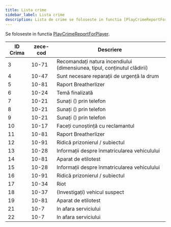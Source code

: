 ```yaml
---
title: Lista crime
sidebar_label: Lista crime
description: Lista de crime se foloseste in functia [PlayCrimeReportForPlayer](../functions/PlayCrimeReportForPlayer).
---
```


Se foloseste in functia [PlayCrimeReportForPlayer](../functions/PlayCrimeReportForPlayer).

| ID Crima | zece-cod | Descriere                                                                |
| -------- | -------- | ------------------------------------------------------------------------ |
| 3        | 10-71    | Recomandați natura incendiului (dimensiunea, tipul, conținutul clădirii) |
| 4        | 10-47    | Sunt necesare reparații de urgență la drum                               |
| 5        | 10-81    | Raport Breatherlizer                                                     |
| 6        | 10-24    | Temă finalizată                                                          |
| 7        | 10-21    | Sunați () prin telefon                                                   |
| 8        | 10-21    | Sunați () prin telefon                                                   |
| 9        | 10-21    | Sunați () prin telefon                                                   |
| 10       | 10-17    | Faceți cunoștință cu reclamantul                                         |
| 11       | 10-81    | Raport Breatherlizer                                                     |
| 12       | 10-91    | Ridică prizonierul / subiectul                                           |
| 13       | 10-28    | Informații despre înmatricularea vehiculului                             |
| 14       | 10-81    | Aparat de etilotest                                                      |
| 15       | 10-28    | Informații despre înmatricularea vehiculului                             |
| 16       | 10-91    | Ridică prizonierul / subiectul                                           |
| 17       | 10-34    | Riot                                                                     |
| 18       | 10-37    | (Investigați) vehicul suspect                                            |
| 19       | 10-81    | Aparat de etilotest                                                      |
| 21       | 10-7     | In afara serviciului                                                     |
| 22       | 10-7     | In afara serviciului                                                     |
